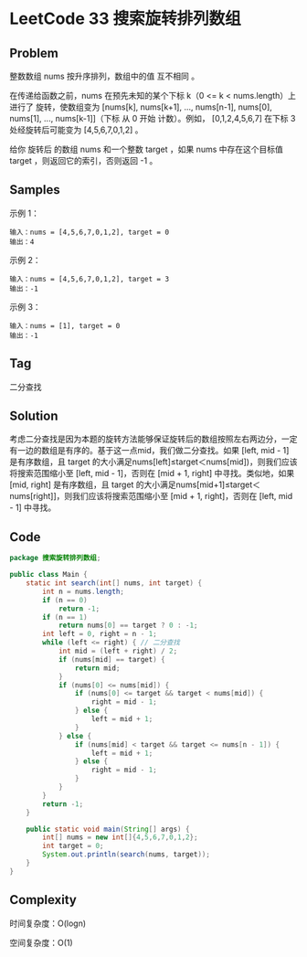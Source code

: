 # LeetCode 33 搜索旋转排列数组

## Problem

整数数组 nums 按升序排列，数组中的值 互不相同 。

在传递给函数之前，nums 在预先未知的某个下标 k（0 <= k < nums.length）上进行了 旋转，使数组变为 [nums[k], nums[k+1], ..., nums[n-1], nums[0], nums[1], ..., nums[k-1]]（下标 从 0 开始 计数）。例如， [0,1,2,4,5,6,7] 在下标 3 处经旋转后可能变为 [4,5,6,7,0,1,2] 。

给你 旋转后 的数组 nums 和一个整数 target ，如果 nums 中存在这个目标值 target ，则返回它的索引，否则返回 -1 。

## Samples

示例 1：

```
输入：nums = [4,5,6,7,0,1,2], target = 0
输出：4
```


示例 2：

```
输入：nums = [4,5,6,7,0,1,2], target = 3
输出：-1
```

示例 3：

```
输入：nums = [1], target = 0
输出：-1
```

## Tag

二分查找

## Solution

考虑二分查找是因为本题的旋转方法能够保证旋转后的数组按照左右两边分，一定有一边的数组是有序的。基于这一点mid，我们做二分查找。如果 [left, mid - 1] 是有序数组，且 target 的大小满足nums[left]≤target＜nums[mid])，则我们应该将搜索范围缩小至 [left, mid - 1]，否则在 [mid + 1, right] 中寻找。类似地，如果 [mid, right] 是有序数组，且 target 的大小满足nums[mid+1]≤target＜nums[right]]，则我们应该将搜索范围缩小至 [mid + 1, right]，否则在 [left, mid - 1] 中寻找。

## Code

```java
package 搜索旋转排列数组;

public class Main {
    static int search(int[] nums, int target) {
        int n = nums.length;
        if (n == 0)
            return -1;
        if (n == 1)
            return nums[0] == target ? 0 : -1;
        int left = 0, right = n - 1;
        while (left <= right) { // 二分查找
            int mid = (left + right) / 2;
            if (nums[mid] == target) {
                return mid;
            }
            if (nums[0] <= nums[mid]) {
                if (nums[0] <= target && target < nums[mid]) {
                    right = mid - 1;
                } else {
                    left = mid + 1;
                }
            } else {
                if (nums[mid] < target && target <= nums[n - 1]) {
                    left = mid + 1;
                } else {
                    right = mid - 1;
                }
            }
        }
        return -1;
    }

    public static void main(String[] args) {
        int[] nums = new int[]{4,5,6,7,0,1,2};
        int target = 0;
        System.out.println(search(nums, target));
    }
}
```

## Complexity

时间复杂度：O(logn)

空间复杂度：O(1)